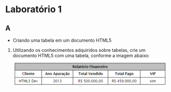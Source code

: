 # Laboratório 1 
## A  
- Criando uma tabela em um documento HTML5
1.  Utilizando  os  conhecimentos  adquiridos  sobre  tabelas,  crie  um  documento  HTML5  com  uma tabela, conforme a imagem abaixo:
![imagem aula07](../imgs/img-aula07.png)